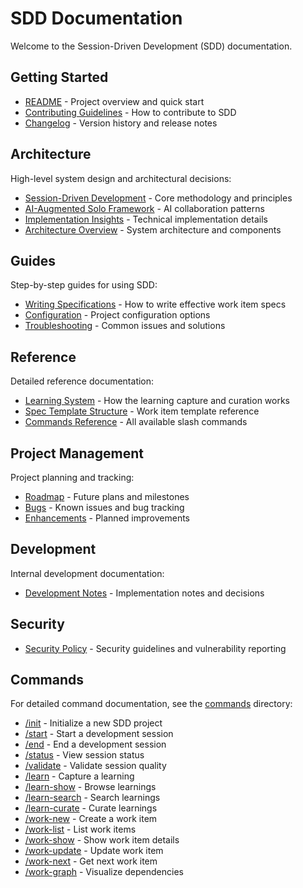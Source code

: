 # SDD Documentation

Welcome to the Session-Driven Development (SDD) documentation.

## Getting Started

- [README](../README.md) - Project overview and quick start
- [Contributing Guidelines](../CONTRIBUTING.md) - How to contribute to SDD
- [Changelog](../CHANGELOG.md) - Version history and release notes

## Architecture

High-level system design and architectural decisions:

- [Session-Driven Development](architecture/session-driven-development.md) - Core methodology and principles
- [AI-Augmented Solo Framework](architecture/ai-augmented-solo-framework.md) - AI collaboration patterns
- [Implementation Insights](architecture/implementation-insights.md) - Technical implementation details
- [Architecture Overview](ARCHITECTURE.md) - System architecture and components

## Guides

Step-by-step guides for using SDD:

- [Writing Specifications](guides/writing-specs.md) - How to write effective work item specs
- [Configuration](guides/configuration.md) - Project configuration options
- [Troubleshooting](guides/troubleshooting.md) - Common issues and solutions

## Reference

Detailed reference documentation:

- [Learning System](reference/learning-system.md) - How the learning capture and curation works
- [Spec Template Structure](reference/spec-template-structure.md) - Work item template reference
- [Commands Reference](commands/) - All available slash commands

## Project Management

Project planning and tracking:

- [Roadmap](project/ROADMAP.md) - Future plans and milestones
- [Bugs](project/BUGS.md) - Known issues and bug tracking
- [Enhancements](project/ENHANCEMENTS.md) - Planned improvements

## Development

Internal development documentation:

- [Development Notes](development/NOTES.md) - Implementation notes and decisions

## Security

- [Security Policy](SECURITY.md) - Security guidelines and vulnerability reporting

## Commands

For detailed command documentation, see the [commands](commands/) directory:

- [/init](commands/init.md) - Initialize a new SDD project
- [/start](commands/start.md) - Start a development session
- [/end](commands/end.md) - End a development session
- [/status](commands/status.md) - View session status
- [/validate](commands/validate.md) - Validate session quality
- [/learn](commands/learn.md) - Capture a learning
- [/learn-show](commands/learn-show.md) - Browse learnings
- [/learn-search](commands/learn-search.md) - Search learnings
- [/learn-curate](commands/learn-curate.md) - Curate learnings
- [/work-new](commands/work-new.md) - Create a work item
- [/work-list](commands/work-list.md) - List work items
- [/work-show](commands/work-show.md) - Show work item details
- [/work-update](commands/work-update.md) - Update work item
- [/work-next](commands/work-next.md) - Get next work item
- [/work-graph](commands/work-graph.md) - Visualize dependencies
